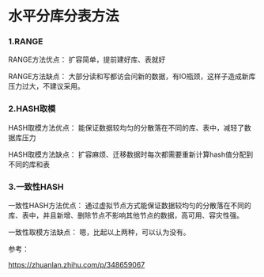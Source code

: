 

# 水平分库分表方法

### 1.RANGE

RANGE方法优点： 扩容简单，提前建好库、表就好

RANGE方法缺点： 大部分读和写都访会问新的数据，有IO瓶颈，这样子造成新库压力过大，不建议采用。

### 2.HASH取模

HASH取模方法优点： 能保证数据较均匀的分散落在不同的库、表中，减轻了数据库压力

HASH取模方法缺点： 扩容麻烦、迁移数据时每次都需要重新计算hash值分配到不同的库和表

### 3.一致性HASH

一致性HASH方法优点： 通过虚拟节点方式能保证数据较均匀的分散落在不同的库、表中，并且新增、删除节点不影响其他节点的数据，高可用、容灾性强。

一致性取模方法缺点： 嗯，比起以上两种，可以认为没有。



参考：

https://zhuanlan.zhihu.com/p/348659067